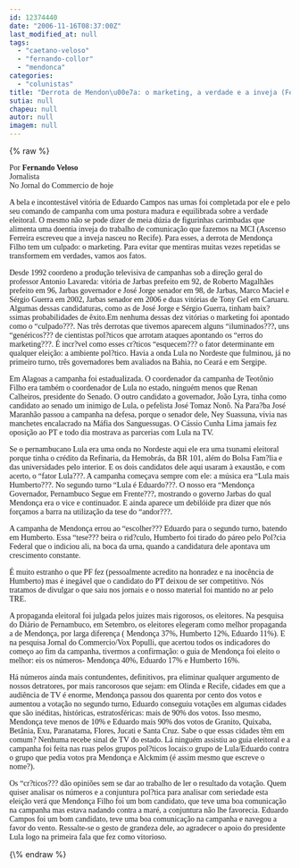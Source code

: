 ```yaml
---
id: 12374440
date: "2006-11-16T08:37:00Z"
last_modified_at: null
tags:
  - "caetano-veloso"
  - "fernando-collor"
  - "mendonca"
categories:
  - "colunistas"
title: "Derrota de Mendon\u00e7a: o marketing, a verdade e a inveja (Fernando Veloso)"
sutia: null
chapeu: null
autor: null
imagem: null
---
```

{\% raw %}
<p><P><FONT face=Verdana>Por <STRONG>Fernando Veloso</STRONG><BR></FONT><FONT face=Verdana>Jornalista<BR>No Jornal do Commercio de hoje</FONT></P></p>
<p><P><FONT face=Verdana>A bela e incontestável vitória de Eduardo Campos nas urnas foi completada por ele e pelo seu comando de campanha com uma postura madura e equilibrada sobre a verdade eleitoral. O mesmo não se pode dizer de meia dúzia de figurinhas carimbadas que alimenta uma doentia inveja do trabalho de comunicação que fazemos na MCI (Ascenso Ferreira escreveu que a inveja nasceu no Recife). Para esses, a derrota de Mendonça Filho tem um culpado: o marketing. Para evitar que mentiras muitas vezes repetidas se transformem em verdades, vamos aos fatos. </FONT></P></p>
<p><P><FONT face=Verdana>Desde 1992 coordeno a produção televisiva de campanhas sob a direção geral do professor Antonio Lavareda: vitória de Jarbas prefeito em 92, de Roberto Magalhães prefeito em 96, Jarbas governador e José Jorge senador em 98, de Jarbas, Marco Maciel e Sérgio Guerra em 2002, Jarbas senador em 2006 e duas vitórias de Tony Gel em Caruaru. Algumas dessas candidaturas, como as de José Jorge e Sérgio Guerra, tinham baix?ssimas probabilidades de êxito.Em nenhuma dessas dez vitórias o marketing foi apontado como o “culpado???. Nas três derrotas que tivemos aparecem alguns “iluminados???, uns “genéricos??? de cientistas pol?ticos que arrotam ataques apontando os “erros do marketing???. É incr?vel como esses cr?ticos “esquecem??? o fator determinante em qualquer eleição: a ambiente pol?tico. Havia a onda Lula no Nordeste que fulminou, já no primeiro turno, três governadores bem avaliados na Bahia, no Ceará e em Sergipe. </FONT></P></p>
<p><P><FONT face=Verdana>Em Alagoas a campanha foi estadualizada. O coordenador da campanha de Teotônio Filho era também o coordenador de Lula no estado, ninguém menos que Renan Calheiros, presidente do Senado. O outro candidato a governador, João Lyra, tinha como candidato ao senado um inimigo de Lula, o pefelista José Tomaz Nonô. Na Para?ba José Maranhão passou a campanha na defesa, porque o senador dele, Ney Suassuna, vivia nas manchetes encalacrado na Máfia dos Sanguessugas. O Cássio Cunha Lima jamais fez oposição ao PT e todo dia mostrava as parcerias com Lula na TV. </FONT></P></p>
<p><P><FONT face=Verdana>Se o pernambucano Lula era uma onda no Nordeste aqui ele era uma tsunami eleitoral porque tinha o crédito da Refinaria, da Hemobrás, da BR 101, além do Bolsa Fam?lia e das universidades pelo interior. E os dois candidatos dele aqui usaram à exaustão, e com acerto, o “fator Lula???. A campanha começava sempre com ele: a música era “Lula mais Humberto???. No segundo turno “Lula é Eduardo???. O nosso era “Mendonça Governador, Pernambuco Segue em Frente???, mostrando o governo Jarbas do qual Mendonça era o vice e continuador. E ainda aparece um debilóide pra dizer que nós forçamos a barra na utilização da tese do “andor???. </FONT></P></p>
<p><P><FONT face=Verdana>A campanha de Mendonça errou ao “escolher??? Eduardo para o segundo turno, batendo em Humberto. Essa “tese??? beira o rid?culo, Humberto foi tirado do páreo pelo Pol?cia Federal que o indiciou ali, na boca da urna, quando a candidatura dele apontava um crescimento constante.</p>
<p> É muito estranho o que PF fez (pessoalmente acredito na honradez e na inocência de Humberto) mas é inegável que o candidato do PT deixou de ser competitivo. Nós tratamos de divulgar o que saiu nos jornais e o nosso material foi mantido no ar pelo TRE. </FONT></P></p>
<p><P><FONT face=Verdana>A propaganda eleitoral foi julgada pelos juizes mais rigorosos, os eleitores. Na pesquisa do Diário de Pernambuco, em Setembro, os eleitores elegeram como melhor propaganda a de Mendonça, por larga diferença ( Mendonça 37%, Humberto 12%, Eduardo 11%). E na pesquisa Jornal do Commercio/Vox Populli, que acertou todos os indicadores do começo ao fim da campanha, tivermos a confirmação: o guia de Mendonça foi eleito o melhor: eis os números- Mendonça 40%, Eduardo 17% e Humberto 16%. </FONT></P></p>
<p><P><FONT face=Verdana>Há números ainda mais contundentes, definitivos, pra eliminar qualquer argumento de nossos detratores, por mais rancorosos que sejam: em Olinda e Recife, cidades em que a audiência de TV é enorme, Mendonça passou dos quarenta por cento dos votos e aumentou a votação no segundo turno, Eduardo conseguiu votações em algumas cidades que são inéditas, históricas, estratosféricas: mais de 90% dos votos. Isso mesmo, Mendonça teve menos de 10% e Eduardo mais 90% dos votos de Granito, Quixaba, Betânia, Exu, Paranatama, Flores, Jucati e Santa Cruz. Sabe o que essas cidades têm em comum? Nenhuma recebe sinal de TV do estado. Lá ninguém assistiu ao guia eleitoral e a campanha foi feita nas ruas pelos grupos pol?ticos locais:o grupo de Lula/Eduardo contra o grupo que pedia votos pra Mendonça e Alckmim (é assim mesmo que escreve o nome?).</FONT></P></p>
<p><P><FONT face=Verdana>Os “cr?ticos??? dão opiniões sem se dar ao trabalho de ler o resultado da votação. Quem quiser analisar os números e a conjuntura pol?tica para analisar com seriedade esta eleição verá que Mendonça Filho foi um bom candidato, que teve uma boa comunicação na campanha mas estava nadando contra a maré, a conjuntura não lhe favorecia. Eduardo Campos foi um bom candidato, teve uma boa comunicação na campanha e navegou a favor do vento. Ressalte-se o gesto de grandeza dele, ao agradecer o apoio do presidente Lula logo na primeira fala que fez como vitorioso.</FONT></P> </p>
{\% endraw %}